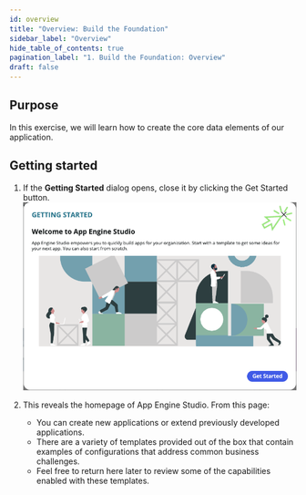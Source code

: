 ```yaml
---
id: overview
title: "Overview: Build the Foundation"
sidebar_label: "Overview"
hide_table_of_contents: true
pagination_label: "1. Build the Foundation: Overview" 
draft: false
---
```


## Purpose

In this exercise, we will learn how to create the core data elements of our application.

## Getting started

1. If the  **Getting Started** dialog opens, close it by clicking the <span className="aes_button">Get Started</span> button.
![](images/1_Getting_Started.png)


2. This reveals the homepage of App Engine Studio. From this page:
    - You can create new applications or extend previously developed applications.
    - There are a variety of templates provided out of the box that contain examples of configurations that address common business challenges.
    - Feel free to return here later to review some of the capabilities enabled with these templates.

